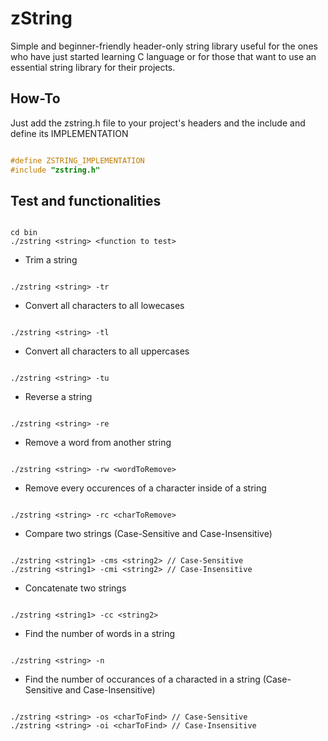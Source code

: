 # zString 
Simple and beginner-friendly header-only string library useful for the ones who have just started learning C language or for those that want to use an essential string library for their projects.

## How-To
Just add the zstring.h file to your project's headers and the include and define its IMPLEMENTATION 

```c

#define ZSTRING_IMPLEMENTATION
#include "zstring.h"

```

## Test and functionalities 

```

cd bin 
./zstring <string> <function to test>

```

* Trim a string

```

./zstring <string> -tr 

```

* Convert all characters to all lowecases

```

./zstring <string> -tl 

```

* Convert all characters to all uppercases

```

./zstring <string> -tu 

```

* Reverse a string

```

./zstring <string> -re 

```

* Remove a word from another string

```

./zstring <string> -rw <wordToRemove>

```

* Remove every occurences of a character inside of a string

```

./zstring <string> -rc <charToRemove>

```

* Compare two strings (Case-Sensitive and Case-Insensitive)

```

./zstring <string1> -cms <string2> // Case-Sensitive
./zstring <string1> -cmi <string2> // Case-Insensitive

```

* Concatenate two strings

```

./zstring <string1> -cc <string2> 

```

* Find the number of words in a string

```

./zstring <string> -n

```

* Find the number of occurances of a characted in a string (Case-Sensitive and Case-Insensitive)

```

./zstring <string> -os <charToFind> // Case-Sensitive
./zstring <string> -oi <charToFind> // Case-Insensitive

```


 
